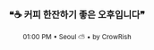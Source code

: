 <div align="center">

<br>

<h3>❝☕ 커피 한잔하기 좋은 오후입니다❞</h3>

<sub>01:00 PM • Seoul ⛅ • by CrowRish</sub>

<br>

</div>